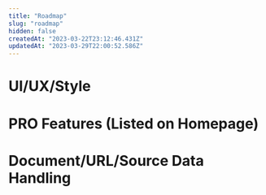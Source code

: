 ```yaml
---
title: "Roadmap"
slug: "roadmap"
hidden: false
createdAt: "2023-03-22T23:12:46.431Z"
updatedAt: "2023-03-29T22:00:52.586Z"
---
```

# UI/UX/Style

# PRO Features (Listed on Homepage)

# Document/URL/Source Data Handling